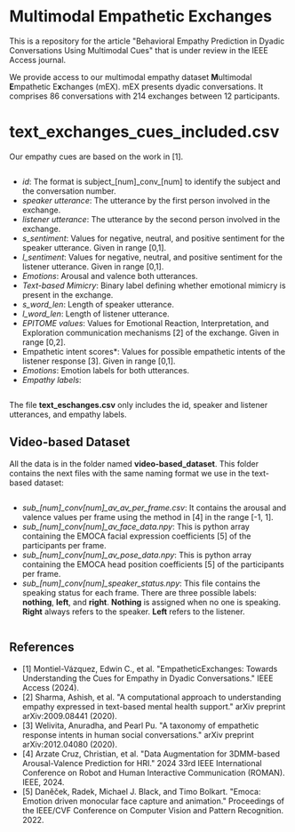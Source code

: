 # Multimodal Empathetic Exchanges

This is a repository for the article "Behavioral Empathy Prediction in Dyadic Conversations Using Multimodal Cues" that is under review in the IEEE Access journal.

We provide access to our multimodal empathy dataset **M**ultimodal **E**mpathetic E**x**changes (mEX). mEX presents dyadic conversations. It comprises 86 conversations with 214 exchanges between 12 participants.

# text_exchanges_cues_included.csv

Our empathy cues are based on the work in [1].

<div style="max-width: 100%; overflow-x: auto;">

- *id*: The format is subject\_[num]_conv\_[num] to identify the subject and the conversation number.
- *speaker utterance*: The utterance by the first person involved in the exchange.
- *listener utterance*: The utterance by the second person involved in the exchange.
- *s_sentiment*: Values for negative, neutral, and positive sentiment for the speaker utterance. Given in range [0,1].
- *l_sentiment*: Values for negative, neutral, and positive sentiment for the listener utterance. Given in range [0,1].
- *Emotions*: Arousal and valence both utterances.
- *Text-based Mimicry*: Binary label defining whether emotional mimicry is present in the exchange.
- *s_word_len*: Length of speaker utterance.
- *l_word_len*: Length of listener utterance.
- *EPITOME values*: Values for Emotional Reaction, Interpretation, and Exploration communication mechanisms [2] of the exchange. Given in range [0,2].
- Empathetic intent scores*: Values for possible empathetic intents of the listener response [3]. Given in range [0,1].
- *Emotions*: Emotion labels for both utterances.
- *Empathy labels*: 
</div>

The file **text_eschanges.csv** only includes the id, speaker and listener utterances, and empathy labels.


## Video-based Dataset
All the data is in the folder named **video-based_dataset**. This folder contains the next files with the same naming format we use in the text-based dataset:

<div style="max-width: 100%; overflow-x: auto;">

- *sub\_[num]_conv[num]_av_av_per_frame.csv*: It contains the arousal and valence values per frame using the method in [4] in the range [-1, 1].
- *sub\_[num]_conv[num]_av_face_data.npy*: This is python array containing the EMOCA facial expression coefficients [5] of the participants per frame.
- *sub\_[num]_conv[num]_av_pose_data.npy*: This is python array containing the EMOCA head position coefficients [5] of the participants per frame.
- *sub\_[num]_conv[num]_speaker_status.npy*: This file contains the speaking status for each frame. There are three possible labels: **nothing**, **left**, and **right**. **Nothing** is assigned when no one is speaking. **Right** always refers to the speaker. **Left** refers to the listener.

</div>


## References

- [1] Montiel-Vázquez, Edwin C., et al. "EmpatheticExchanges: Towards Understanding the Cues for Empathy in Dyadic Conversations." IEEE Access (2024).
- [2] Sharma, Ashish, et al. "A computational approach to understanding empathy expressed in text-based mental health support." arXiv preprint arXiv:2009.08441 (2020).
- [3] Welivita, Anuradha, and Pearl Pu. "A taxonomy of empathetic response intents in human social conversations." arXiv preprint arXiv:2012.04080 (2020).
- [4] Arzate Cruz, Christian, et al. "Data Augmentation for 3DMM-based Arousal-Valence Prediction for HRI." 2024 33rd IEEE International Conference on Robot and Human Interactive Communication (ROMAN). IEEE, 2024.
- [5] Daněček, Radek, Michael J. Black, and Timo Bolkart. "Emoca: Emotion driven monocular face capture and animation." Proceedings of the IEEE/CVF Conference on Computer Vision and Pattern Recognition. 2022.